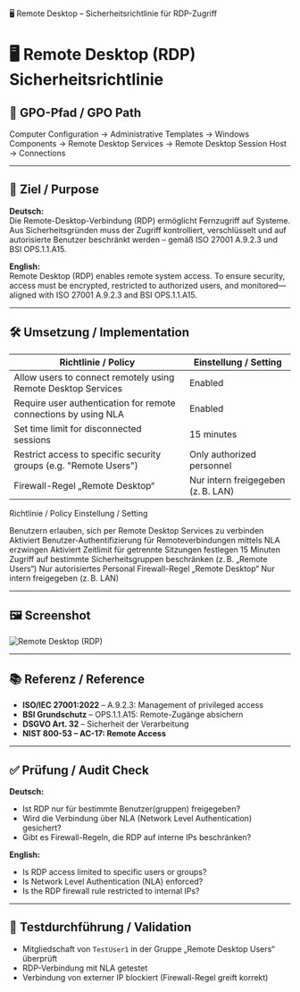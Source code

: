 

🖥️ Remote Desktop – Sicherheitsrichtlinie für RDP-Zugriff


# 🖥️ Remote Desktop (RDP) Sicherheitsrichtlinie

## 📌 GPO-Pfad / GPO Path  
Computer Configuration → Administrative Templates → Windows Components → Remote Desktop Services → Remote Desktop Session Host → Connections

---

## 🎯 Ziel / Purpose

**Deutsch:**  
Die Remote-Desktop-Verbindung (RDP) ermöglicht Fernzugriff auf Systeme. Aus Sicherheitsgründen muss der Zugriff kontrolliert, verschlüsselt und auf autorisierte Benutzer beschränkt werden – gemäß ISO 27001 A.9.2.3 und BSI OPS.1.1.A15.

**English:**  
Remote Desktop (RDP) enables remote system access. To ensure security, access must be encrypted, restricted to authorized users, and monitored—aligned with ISO 27001 A.9.2.3 and BSI OPS.1.1.A15.

---

## 🛠️ Umsetzung / Implementation

| Richtlinie / Policy                                                | Einstellung / Setting             |
|--------------------------------------------------------------------|-----------------------------------|
| Allow users to connect remotely using Remote Desktop Services      | Enabled                           |
| Require user authentication for remote connections by using NLA   | Enabled                           |
| Set time limit for disconnected sessions                           | 15 minutes                        |
| Restrict access to specific security groups (e.g. "Remote Users")  | Only authorized personnel         |
| Firewall-Regel „Remote Desktop“                                    | Nur intern freigegeben (z. B. LAN) |


Richtlinie / Policy	Einstellung / Setting

Benutzern erlauben, sich per Remote Desktop Services zu verbinden	Aktiviert
Benutzer-Authentifizierung für Remoteverbindungen mittels NLA erzwingen	Aktiviert
Zeitlimit für getrennte Sitzungen festlegen	15 Minuten
Zugriff auf bestimmte Sicherheitsgruppen beschränken (z. B. „Remote Users“)	Nur autorisiertes Personal
Firewall-Regel „Remote Desktop“	Nur intern freigegeben (z. B. LAN)


---

## 🖼️ Screenshot  

![Remote Desktop (RDP)](https://github.com/user-attachments/assets/8204ec5d-3a21-49e8-a69e-edbae437dab8)


---

## 📚 Referenz / Reference

- **ISO/IEC 27001:2022** – A.9.2.3: Management of privileged access  
- **BSI Grundschutz** – OPS.1.1.A15: Remote-Zugänge absichern  
- **DSGVO Art. 32** – Sicherheit der Verarbeitung  
- **NIST 800-53 – AC-17: Remote Access**

---

## ✅ Prüfung / Audit Check

**Deutsch:**  
- Ist RDP nur für bestimmte Benutzer(gruppen) freigegeben?  
- Wird die Verbindung über NLA (Network Level Authentication) gesichert?  
- Gibt es Firewall-Regeln, die RDP auf interne IPs beschränken?

**English:**  
- Is RDP access limited to specific users or groups?  
- Is Network Level Authentication (NLA) enforced?  
- Is the RDP firewall rule restricted to internal IPs?

---

## 🧪 Testdurchführung / Validation

- Mitgliedschaft von `TestUser1` in der Gruppe „Remote Desktop Users“ überprüft  
- RDP-Verbindung mit NLA getestet  
- Verbindung von externer IP blockiert (Firewall-Regel greift korrekt)  
